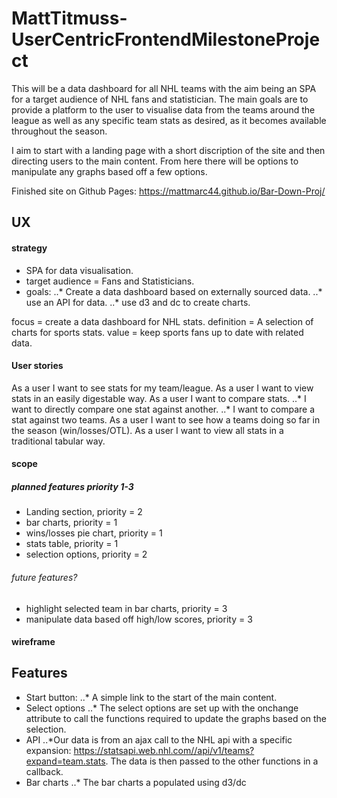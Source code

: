 # MattTitmuss-UserCentricFrontendMilestoneProject

This will be a data dashboard for all NHL teams with the aim being an SPA for a target audience of NHL fans and statistician. The main goals are to provide a platform to the user to visualise data from the teams around the league as well as any specific team stats as desired, as it becomes available throughout the season.

I aim to start with a landing page with a short discription of the site and then directing users to the main content. From here there will be options to manipulate any graphs based off a few options. 

Finished site on Github Pages: https://mattmarc44.github.io/Bar-Down-Proj/

## UX
 
#### strategy
- SPA for data visualisation.
- target audience = Fans and Statisticians.
- goals: 
..* Create a data dashboard based on externally sourced data.
..* use an API for data.
..* use d3 and dc to create charts.

focus = create a data dashboard for NHL stats.
definition = A selection of charts for sports stats.
value = keep sports fans up to date with related data.

#### User stories
As a user I want to see stats for my team/league.
As a user I want to view stats in an easily digestable way.
As a user I want to compare stats.
..* I want to directly compare one stat against another.
..* I want to compare a stat against two teams.
As a user I want to see how a teams doing so far in the season (win/losses/OTL).
As a user I want to view all stats in a traditional tabular way.

#### scope
##### planned features priority 1-3
- Landing section, priority = 2
- bar charts, priority = 1
- wins/losses pie chart, priority = 1
- stats table, priority = 1
- selection options, priority = 2
###### future features?
- highlight selected team in bar charts, priority = 3
- manipulate data based off high/low scores, priority = 3

#### wireframe


## Features
 
- Start button:
..* A simple link to the start of the main content. 
- Select options
..* The select options are set up with the onchange attribute to call the functions required to update the graphs based on the selection.
- API
..*Our data is from an ajax call to the NHL api with a specific expansion: https://statsapi.web.nhl.com//api/v1/teams?expand=team.stats. The data is then passed to the other functions in a callback.
- Bar charts
..* The bar charts a populated using d3/dc 
